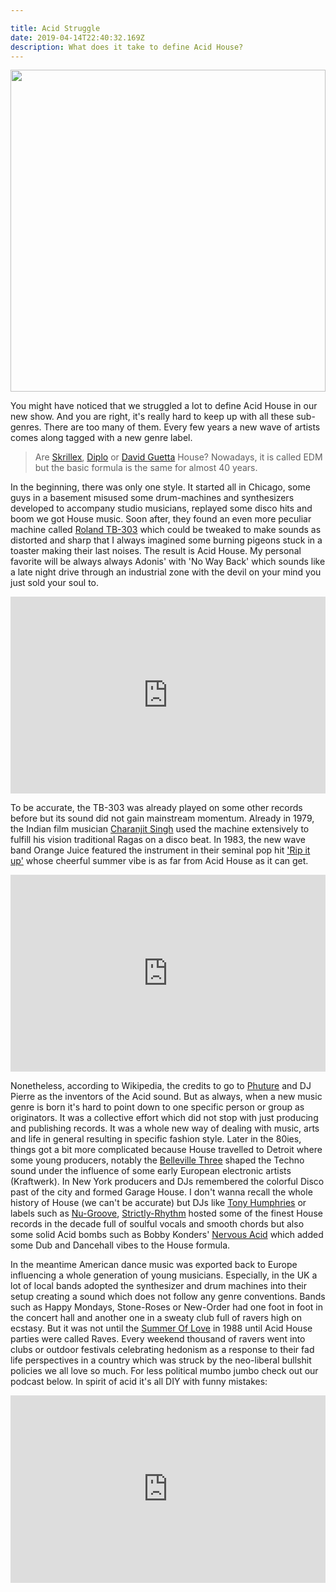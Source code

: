 ```yaml
---

title: Acid Struggle
date: 2019-04-14T22:40:32.169Z
description: What does it take to define Acid House?
---
```


<img height="515" width="100%" src="/acid-budda.png" style="object-fit:contain"></img>

You might have noticed that we struggled a lot to define Acid House
in our new show. And you are right, it's really hard to keep up with all these sub-genres. There are too many of them. Every few years a new wave of artists comes along tagged with a new genre label.

> Are <a href="https://en.wikipedia.org/wiki/Skrillex">Skrillex</a>, <a href="https://en.wikipedia.org/wiki/Diplo">Diplo</a> or <a href="https://en.wikipedia.org/wiki/David_Guetta">David Guetta</a> House? Nowadays, it is called EDM but the basic formula is the same for almost 40 years.

In the beginning, there was only one style. It started all in Chicago, some guys in a basement misused some drum-machines and synthesizers developed to accompany studio musicians, replayed some disco hits and boom we got House music.
Soon after, they found an even more peculiar machine called <a href="https://en.wikipedia.org/wiki/Roland_TB-303">Roland TB-303</a> which could be tweaked to make sounds as distorted and sharp that I always imagined some burning pigeons stuck in a toaster making their last noises. The result is Acid House. My personal favorite will be always always Adonis' with 'No Way Back' which sounds like a late night drive through an industrial zone with the devil on your mind you just sold your soul to.

<iframe width="100%" height="315" src="https://www.youtube.com/embed/Xvj1q_L_3iw" frameborder="0" allow="accelerometer; autoplay; encrypted-media; gyroscope; picture-in-picture" allowfullscreen></iframe>

To be accurate, the TB-303 was already played on some other records before but its sound did not gain mainstream momentum.
Already in 1979, the Indian film musician <a href="https://www.theguardian.com/music/2011/may/10/charanjit-singh-acid-house-ten-ragas">Charanjit Singh</a> used the machine extensively to fulfill his vision traditional Ragas on a disco beat.  In 1983, the new wave band Orange Juice featured the instrument in their seminal pop hit <a href="https://www.youtube.com/watch?v=QoqoxCr4054">'Rip it up'</a> whose cheerful summer vibe is as far from Acid House as it can get.

<iframe width="100%" height="315" src="https://www.youtube.com/embed/BN8M2irJVJA" frameborder="0" allow="accelerometer; autoplay; encrypted-media; gyroscope; picture-in-picture" allowfullscreen></iframe>

Nonetheless, according to Wikipedia, the credits to go to <a href="https://www.discogs.com/artist/1705-Phuture">Phuture</a> and DJ Pierre as the inventors of the Acid sound. But as always, when a new music genre is born it's hard to point down to one specific person or group as originators. It was a collective effort which did not stop with just producing and publishing records. It was a whole new way of dealing with music, arts and life in general resulting in specific fashion style.
Later in the 80ies, things got a bit more complicated because House travelled to Detroit where some young producers, notably the <a href="https://en.wikipedia.org/wiki/The_Belleville_Three">Belleville Three</a> shaped the Techno sound under the influence of some early European electronic artists (Kraftwerk).
In New York producers and DJs remembered the colorful Disco past of the city and formed  Garage House. I don't wanna recall the whole history of House (we can't be accurate) but DJs like <a href="https://www.skiddle.com/news/all/Tony-Humphries-Interview-New-Jersey-Connection/32128/">Tony Humphries</a> or labels such as <a href="https://www.discogs.com/label/608-Nu-Groove-Records">Nu-Groove</a>, <a href="https://www.discogs.com/label/609-Strictly-Rhythm">Strictly-Rhythm</a> hosted some of the finest House records in the decade full of soulful vocals and smooth chords but also some solid Acid bombs such as Bobby Konders' <a href="https://www.youtube.com/watch?v=ZkwoJvL_-Yc">Nervous Acid</a> which added some Dub and Dancehall vibes to the House formula.

In the meantime American dance music was exported back to Europe influencing a whole generation of young musicians. Especially, in the UK a lot of local bands adopted the synthesizer and drum machines into their setup creating a sound which does not follow any genre conventions. Bands such as Happy Mondays, Stone-Roses or New-Order had one foot in foot in the concert hall and another one in a sweaty club full of ravers high on ecstasy. But it was not until the <a href="https://en.wikipedia.org/wiki/Second_Summer_of_Love">Summer Of Love</a> in 1988 until Acid House parties were called Raves. Every weekend thousand of ravers went into clubs or outdoor festivals celebrating hedonism as a response to their fad life perspectives in a country which was struck by the neo-liberal bullshit policies we all love so much. For less political mumbo jumbo check out our podcast below. In spirit of acid it's all DIY with funny mistakes:

<iframe width="100%" height="300" scrolling="no" frameborder="no" allow="autoplay" src="https://w.soundcloud.com/player/?url=https%3A//api.soundcloud.com/tracks/594667014&color=%23ff5500&auto_play=false&hide_related=false&show_comments=true&show_user=true&show_reposts=false&show_teaser=true&visual=true"></iframe>

